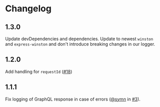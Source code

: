 # Changelog

## 1.3.0

Update devDependencies and dependencies. Update to newest `winston` and
`express-winston` and don't introduce breaking changes in our logger.

## 1.2.0

Add handling for `requestId` ([#18](https://github.com/molindo/molindo-node-logger/pull/18))

## 1.1.1

Fix logging of GraphQL response in case of errors
([@symn](https://github.com/symn) in
[#3](https://github.com/molindo/molindo-node-logger/pull/3)).
